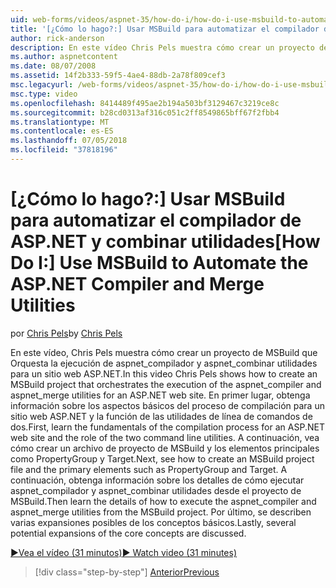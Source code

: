 ```yaml
---
uid: web-forms/videos/aspnet-35/how-do-i/how-do-i-use-msbuild-to-automate-the-aspnet-compiler-and-merge-utilities
title: '[¿Cómo lo hago?:] Usar MSBuild para automatizar el compilador de ASP.NET y combinar utilidades | Microsoft Docs'
author: rick-anderson
description: En este vídeo Chris Pels muestra cómo crear un proyecto de MSBuild que Orquesta la ejecución de las utilidades aspnet_compiler y aspnet_merge para un ASP...
ms.author: aspnetcontent
ms.date: 08/07/2008
ms.assetid: 14f2b333-59f5-4ae4-88db-2a78f809cef3
msc.legacyurl: /web-forms/videos/aspnet-35/how-do-i/how-do-i-use-msbuild-to-automate-the-aspnet-compiler-and-merge-utilities
msc.type: video
ms.openlocfilehash: 8414489f495ae2b194a503bf3129467c3219ce8c
ms.sourcegitcommit: b28cd0313af316c051c2ff8549865bff67f2fbb4
ms.translationtype: MT
ms.contentlocale: es-ES
ms.lasthandoff: 07/05/2018
ms.locfileid: "37818196"
---
```

<a name="how-do-i-use-msbuild-to-automate-the-aspnet-compiler-and-merge-utilities"></a><span data-ttu-id="551e5-103">[¿Cómo lo hago?:] Usar MSBuild para automatizar el compilador de ASP.NET y combinar utilidades</span><span class="sxs-lookup"><span data-stu-id="551e5-103">[How Do I:] Use MSBuild to Automate the ASP.NET Compiler and Merge Utilities</span></span>
====================
<span data-ttu-id="551e5-104">por [Chris Pels](https://twitter.com/chrispels)</span><span class="sxs-lookup"><span data-stu-id="551e5-104">by [Chris Pels](https://twitter.com/chrispels)</span></span>

<span data-ttu-id="551e5-105">En este vídeo, Chris Pels muestra cómo crear un proyecto de MSBuild que Orquesta la ejecución de aspnet\_compilador y aspnet\_combinar utilidades para un sitio web ASP.NET.</span><span class="sxs-lookup"><span data-stu-id="551e5-105">In this video Chris Pels shows how to create an MSBuild project that orchestrates the execution of the aspnet\_compiler and aspnet\_merge utilities for an ASP.NET web site.</span></span> <span data-ttu-id="551e5-106">En primer lugar, obtenga información sobre los aspectos básicos del proceso de compilación para un sitio web ASP.NET y la función de las utilidades de línea de comandos de dos.</span><span class="sxs-lookup"><span data-stu-id="551e5-106">First, learn the fundamentals of the compilation process for an ASP.NET web site and the role of the two command line utilities.</span></span> <span data-ttu-id="551e5-107">A continuación, vea cómo crear un archivo de proyecto de MSBuild y los elementos principales como PropertyGroup y Target.</span><span class="sxs-lookup"><span data-stu-id="551e5-107">Next, see how to create an MSBuild project file and the primary elements such as PropertyGroup and Target.</span></span> <span data-ttu-id="551e5-108">A continuación, obtenga información sobre los detalles de cómo ejecutar aspnet\_compilador y aspnet\_combinar utilidades desde el proyecto de MSBuild.</span><span class="sxs-lookup"><span data-stu-id="551e5-108">Then learn the details of how to execute the aspnet\_compiler and aspnet\_merge utilities from the MSBuild project.</span></span> <span data-ttu-id="551e5-109">Por último, se describen varias expansiones posibles de los conceptos básicos.</span><span class="sxs-lookup"><span data-stu-id="551e5-109">Lastly, several potential expansions of the core concepts are discussed.</span></span>

[<span data-ttu-id="551e5-110">&#9654;Vea el vídeo (31 minutos)</span><span class="sxs-lookup"><span data-stu-id="551e5-110">&#9654; Watch video (31 minutes)</span></span>](https://channel9.msdn.com/Blogs/ASP-NET-Site-Videos/how-do-i-use-msbuild-to-automate-the-aspnet-compiler-and-merge-utilities)

> [!div class="step-by-step"]
> [<span data-ttu-id="551e5-111">Anterior</span><span class="sxs-lookup"><span data-stu-id="551e5-111">Previous</span></span>](how-do-i-serialize-a-graph-with-the-entity-framework.md)
